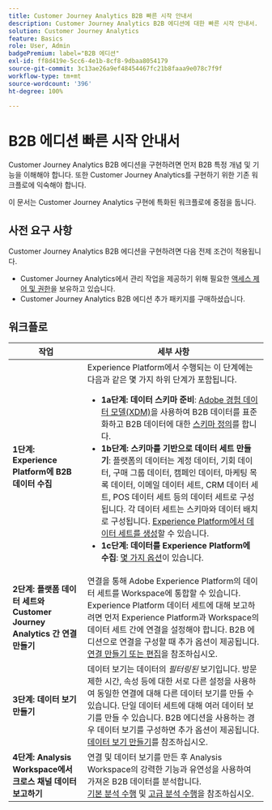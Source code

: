 ```yaml
---
title: Customer Journey Analytics B2B 빠른 시작 안내서
description: Customer Journey Analytics B2B 에디션에 대한 빠른 시작 안내서.
solution: Customer Journey Analytics
feature: Basics
role: User, Admin
badgePremium: label="B2B 에디션"
exl-id: ff8d419e-5cc6-4e1b-8cf8-9dbaa8054179
source-git-commit: 3c13ae26a9ef48454467fc21b8faaa9e078c7f9f
workflow-type: tm+mt
source-wordcount: '396'
ht-degree: 100%

---
```



# B2B 에디션 빠른 시작 안내서

Customer Journey Analytics B2B 에디션을 구현하려면 먼저 B2B 특정 개념 및 기능을 이해해야 합니다. 또한 Customer Journey Analytics를 구현하기 위한 기존 워크플로에 익숙해야 합니다.

이 문서는 Customer Journey Analytics 구현에 특화된 워크플로에 중점을 둡니다.

## 사전 요구 사항

Customer Journey Analytics B2B 에디션을 구현하려면 다음 전제 조건이 적용됩니다.

* Customer Journey Analytics에서 관리 작업을 제공하기 위해 필요한 [액세스 제어 및 권한](/help/technotes/access-control.md)을 보유하고 있습니다.
* Customer Journey Analytics B2B 에디션 추가 패키지를 구매하셨습니다.


## 워크플로

| 작업 | 세부 사항 |
| --- | --- |
| **1단계: Experience Platform에 B2B 데이터 수집** | Experience Platform에서 수행되는 이 단계에는 다음과 같은 몇 가지 하위 단계가 포함됩니다.<ul><li>**1a단계: 데이터 스키마 준비**: [Adobe 경험 데이터 모델(XDM)](https://experienceleague.adobe.com/docs/experience-platform/xdm/home.html)을 사용하여 B2B 데이터를 표준화하고 B2B 데이터에 대한 [스키마 정의](https://experienceleague.adobe.com/ko/docs/experience-platform/rtcdp/schemas/b2b)를 합니다.</li><li>**1b단계: 스키마를 기반으로 데이터 세트 만들기**: 플랫폼의 데이터는 계정 데이터, 기회 데이터, 구매 그룹 데이터, 캠페인 데이터, 마케팅 목록 데이터, 이메일 데이터 세트, CRM 데이터 세트, POS 데이터 세트 등의 데이터 세트로 구성됩니다. 각 데이터 세트는 스키마와 데이터 배치로 구성됩니다. [Experience Platform에서 데이터 세트를 생성](https://experienceleague.adobe.com/docs/platform-learn/getting-started-for-data-architects-and-data-engineers/create-datasets.html)할 수 있습니다.</li><li>**1c단계: 데이터를 Experience Platform에 수집**: [몇 가지 옵션](https://experienceleague.adobe.com/ko/docs/experience-platform/ingestion/home)이 있습니다.</li></ul> |
| **2단계: 플랫폼 데이터 세트와 Customer Journey Analytics 간 연결 만들기** | 연결을 통해 Adobe Experience Platform의 데이터 세트를 Workspace에 통합할 수 있습니다. Experience Platform 데이터 세트에 대해 보고하려면 먼저 Experience Platform과 Workspace의 데이터 세트 간에 연결을 설정해야 합니다. B2B 에디션으로 연결을 구성할 때 추가 옵션이 제공됩니다. <br>[연결 만들기 또는 편집](/help/connections/create-connection.md)을 참조하십시오. |
| **3단계: 데이터 보기 만들기** | 데이터 보기는 데이터의 *필터링된* 보기입니다. 방문 제한 시간, 속성 등에 대한 서로 다른 설정을 사용하여 동일한 연결에 대해 다른 데이터 보기를 만들 수 있습니다. 단일 데이터 세트에 대해 여러 데이터 보기를 만들 수 있습니다. B2B 에디션을 사용하는 경우 데이터 보기를 구성하면 추가 옵션이 제공됩니다.<br>[데이터 보기 만들기](/help/data-views/create-dataview.md)를 참조하십시오. |
| **4단계: Analysis Workspace에서 크로스 채널 데이터 보고하기** | 연결 및 데이터 보기를 만든 후 Analysis Workspace의 강력한 기능과 유연성을 사용하여 가져온 B2B 데이터를 분석합니다.<br>[기본 분석 수행](/help/analysis-workspace/perform-basic-analysis.md) 및 [고급 분석 수행](/help/analysis-workspace/perform-adv-analysis.md)을 참조하십시오. |

<!--

## Use Case

The [B2B Use Case ](../data-ingestion/data-ingestion.md) document provides an example use case on how to implement Customer  Journey Analytics B2B Edition.

-->